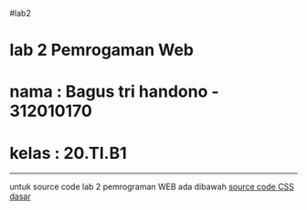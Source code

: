 #lab2

# lab 2 Pemrogaman Web
# nama : Bagus tri handono - 312010170
# kelas : 20.TI.B1
-----------------------------------------------------------------------------------------------------
untuk source code lab 2 pemrograman WEB ada dibawah 
[source code CSS dasar](lab2_css_dasar.html)
